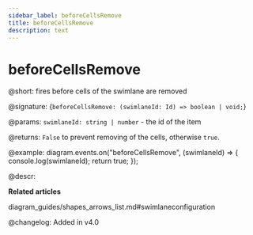 ```yaml
---
sidebar_label: beforeCellsRemove
title: beforeCellsRemove 
description: text
---
```


# beforeCellsRemove

@short: fires before cells of the swimlane are removed

@signature: {`beforeCellsRemove: (swimlaneId: Id) => boolean | void;`}

@params:
`swimlaneId: string | number` - the id of the item

@returns:
`False` to prevent removing of the cells, otherwise `true`.

@example:
diagram.events.on("beforeCellsRemove", (swimlaneId) => {
    console.log(swimlaneId);
    return true;
});

@descr:

**Related articles**

diagram_guides/shapes_arrows_list.md#swimlaneconfiguration

@changelog:
Added in v4.0
